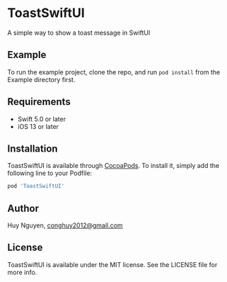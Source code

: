 # ToastSwiftUI
A simple way to show a toast message in SwiftUI

## Example

To run the example project, clone the repo, and run `pod install` from the Example directory first.

## Requirements
- Swift 5.0 or later
- iOS 13 or later

## Installation

ToastSwiftUI is available through [CocoaPods](https://cocoapods.org). To install
it, simply add the following line to your Podfile:

```ruby
pod 'ToastSwiftUI'
```

## Author

Huy Nguyen, conghuy2012@gmail.com

## License

ToastSwiftUI is available under the MIT license. See the LICENSE file for more info.
